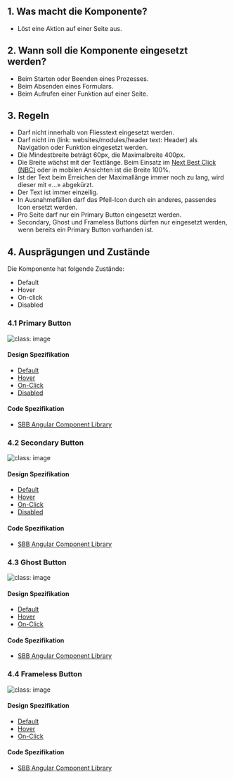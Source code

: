 ## 1. Was macht die Komponente?
* Löst eine Aktion auf einer Seite aus.

## 2. Wann soll die Komponente eingesetzt werden? 
* Beim Starten oder Beenden eines Prozesses.
* Beim Absenden eines Formulars.
* Beim Aufrufen einer Funktion auf einer Seite.

## 3. Regeln
* Darf nicht innerhalb von Fliesstext eingesetzt werden.
* Darf nicht im (link: websites/modules/header text: Header) als Navigation oder Funktion eingesetzt werden.
* Die Mindestbreite beträgt 60px, die Maximalbreite 400px.
* Die Breite wächst mit der Textlänge. Beim Einsatz im [Next Best Click (NBC)](https://digital.sbb.ch/de/components/nbc) oder in mobilen Ansichten ist die Breite 100%.
* Ist der Text beim Erreichen der Maximallänge immer noch zu lang, wird dieser mit «\...» abgekürzt.
* Der Text ist immer einzeilig.
* In Ausnahmefällen darf das Pfeil-Icon durch ein anderes, passendes Icon ersetzt werden.
* Pro Seite darf nur ein Primary Button eingesetzt werden.
* Secondary, Ghost und Frameless Buttons dürfen nur eingesetzt werden, wenn bereits ein Primary Button vorhanden ist.

## 4. Ausprägungen und Zustände
Die Komponente hat folgende Zustände:
* Default
* Hover
* On-click
* Disabled

### 4.1 Primary Button
![](https://raw.githubusercontent.com/sbb-design-systems/sbb-design-system/master/website/components/button/images/button_primary.png 'class: image') 

#### Design Spezifikation
*   [Default](https://sbb.invisionapp.com/d/main#/console/15744722/326883321/inspect) 
*   [Hover](https://sbb.invisionapp.com/d/main#/console/15744722/326883322/inspect) 
*   [On-Click](https://sbb.invisionapp.com/d/main#/console/15744722/326883323/inspect) 
*   [Disabled](https://sbb.invisionapp.com/d/main#/console/15744722/326883324/inspect) 

#### Code Spezifikation
* [SBB Angular Component Library](https://sbb-angular.app.sbb.ch/latest/content/button)

### 4.2 Secondary Button
![](https://raw.githubusercontent.com/sbb-design-systems/sbb-design-system/master/website/components/button/images/button_secondary.png 'class: image') 

#### Design Spezifikation
*   [Default](https://sbb.invisionapp.com/d/main#/console/15744722/326896021/inspect) 
*   [Hover](https://sbb.invisionapp.com/d/main#/console/15744722/326896022/inspect) 
*   [On-Click](https://sbb.invisionapp.com/d/main#/console/15744722/326896023/inspect) 
*   [Disabled](https://sbb.invisionapp.com/d/main#/console/15744722/326896024/inspect) 

#### Code Spezifikation
* [SBB Angular Component Library](https://sbb-angular.app.sbb.ch/latest/content/button)

### 4.3 Ghost Button
![](https://raw.githubusercontent.com/sbb-design-systems/sbb-design-system/master/website/components/button/images/button_ghost.png 'class: image') 

#### Design Spezifikation
*   [Default](https://sbb.invisionapp.com/d/main#/console/15744722/326896025/inspect) 
*   [Hover](https://sbb.invisionapp.com/d/main#/console/15744722/326896026/inspect) 
*   [On-Click](https://sbb.invisionapp.com/d/main#/console/15744722/326896027/inspect) 

#### Code Spezifikation
* [SBB Angular Component Library](https://sbb-angular.app.sbb.ch/latest/content/button)

### 4.4 Frameless Button
![](https://raw.githubusercontent.com/sbb-design-systems/sbb-design-system/master/website/components/button/images/button_frameless.png 'class: image') 

#### Design Spezifikation
*   [Default](https://sbb.invisionapp.com/d/main#/console/15744722/326896028/inspect) 
*   [Hover](https://sbb.invisionapp.com/d/main#/console/15744722/326896029/inspect) 
*   [On-Click](https://sbb.invisionapp.com/d/main#/console/15744722/326896030/inspect) 

#### Code Spezifikation
* [SBB Angular Component Library](https://sbb-angular.app.sbb.ch/latest/content/button)